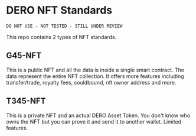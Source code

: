 # DERO NFT Standards

`DO NOT USE - NOT TESTED - STILL UNDER REVIEW`

This repo contains 2 types of NFT standards.

## G45-NFT

This is a public NFT and all the data is inside a single smart contract. The data represent the entire NFT collection. It offers more features including transfer/trade, royalty fees, souldbound, nft owner address and more.

## T345-NFT

This is a private NFT and an actual DERO Asset Token.
You don't know who owns the NFT but you can prove it and send it to another wallet.
Limited features.
